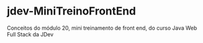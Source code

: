 # jdev-MiniTreinoFrontEnd
Conceitos do módulo 20, mini treinamento de front end, do curso Java Web Full Stack da JDev